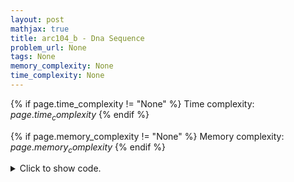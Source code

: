 ```yaml
---
layout: post
mathjax: true
title: arc104_b - Dna Sequence
problem_url: None
tags: None
memory_complexity: None
time_complexity: None
---
```




{% if page.time_complexity != "None" %}
Time complexity: ${{ page.time_complexity }}$
{% endif %}

{% if page.memory_complexity != "None" %}
Memory complexity: ${{ page.memory_complexity }}$
{% endif %}

<details>
<summary>
<p style="display:inline">Click to show code.</p>
</summary>
```cpp
{% raw %}
using namespace std;
using ll = long long;
using ii = pair<int, int>;
using vi = vector<int>;
template <typename InputIterator,
          typename T = typename iterator_traits<InputIterator>::value_type>
void read_n(InputIterator it, int n)
{
    copy_n(istream_iterator<T>(cin), n, it);
}
template <typename InputIterator,
          typename T = typename iterator_traits<InputIterator>::value_type>
void write(InputIterator first, InputIterator last, const char *delim = "\n")
{
    copy(first, last, ostream_iterator<T>(cout, delim));
}
int solve(int n, string s)
{
    map<char, vi> pm = {
        {'A', vi(n, 0)}, {'T', vi(n, 0)}, {'C', vi(n, 0)}, {'G', vi(n, 0)}};
    string opts = "AGCT";
    for (int i = 0; i < n; ++i)
    {
        for (auto c : opts)
        {
            pm[c][i] += s[i] == c;
            if (i != 0)
                pm[c][i] += pm[c][i - 1];
        }
    }
    auto sum = [&pm](int l, int r, char c) {
        return pm[c][r] - (l > 0 ? pm[c][l - 1] : 0);
    };
    int ans = 0;
    for (int l = 0; l < n - 1; ++l)
    {
        for (int r = l + 1; r < n; ++r)
        {
            ans += (sum(l, r, 'A') == sum(l, r, 'T') and
                    sum(l, r, 'C') == sum(l, r, 'G'));
        }
    }
    return ans;
}
int main(void)
{
    ios::sync_with_stdio(false), cin.tie(NULL);
    int n;
    string s;
    cin >> n >> s;
    cout << solve(n, s) << endl;
    return 0;
}

{% endraw %}
```
</details>

